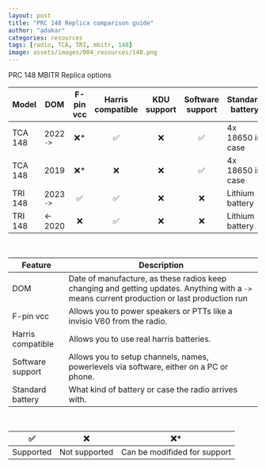 ```yaml
---
layout: post
title: "PRC 148 Replica comparison guide"
author: "adakar"
categories: resources
tags: [radio, TCA, TRI, mbitr, 148]
image: assets/images/004_resources/148.png
---
```

PRC 148 MBITR Replica options

| Model   | DOM       | F-pin vcc | Harris compatible | KDU support | Software support | Standard battery |
| ------- | --- | :-: | :-: | :-: | :-: | ---------------- |
| TCA 148 | 2022 `->`    | ❌\*          | ✅                     | ❌          | ✅                   | 4x 18650 in case |
| TCA 148 | 2019    | ❌\*          | ❌                     | ❌          | ✅                   | 4x 18650 in case |
| TRI 148 | 2023 `->` | ✅            | ✅                     | ❌          | ❌                   | Lithium battery  |
| TRI 148 | <- 2020 | ❌            | ✅                     | ❌          | ❌                   | Lithium battery  |

 <br/>
 
| Feature                   | Description                                                                               |
|---                        |---                                                                                        |
| DOM                       | Date of manufacture, as these radios keep changing and getting updates. Anything with a `->` means current production or last production run                              |
| F-pin vcc                 | Allows you to power speakers or PTTs like a invisio V60 from the radio.                   |
| Harris compatible    | Allows you to use real harris batteries.                                                  |
| Software support      | Allows you to setup channels, names, powerlevels via software, either on a PC or phone.   |
| Standard battery          | What kind of battery or case the radio arrives with.                                      |

 <br/>
 
| ✅ | ❌                  | ❌\* |
|---    |---                        |---|
|Supported | Not supported | Can be modifided for support|

